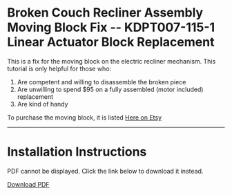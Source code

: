 # Broken Couch Recliner Assembly Moving Block Fix -- KDPT007-115-1 Linear Actuator Block Replacement

This is a fix for the moving block on the electric recliner mechanism. This tutorial is only helpful for those who:

1. Are competent and willing to disassemble the broken piece
2. Are unwilling to spend $95 on a fully assembled (motor included) replacement
3. Are kind of handy

To purchase the moving block, it is listed [Here on Etsy](https://www.etsy.com/listing/1859407220/read-description-kdpt007-115-1-linear)

---

# Installation Instructions

<object width="500" height="700" type="application/pdf" data="https://thomasjbarlow.com/pdf/KDPT007-115-1_Block_Replacement.pdf">
    <p>PDF cannot be displayed. Click the link below to download it instead.</p>
    <p><a href="https://thomasjbarlow.com/pdf/KDPT007-115-1_Block_Replacement.pdf">Download PDF</a></p>
</object>
